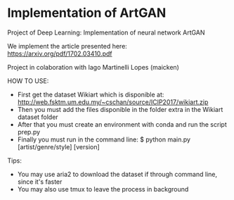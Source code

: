 # Implementation of ArtGAN
Project of Deep Learning: Implementation of neural network ArtGAN

We implement the article presented here: https://arxiv.org/pdf/1702.03410.pdf

Project in colaboration with Iago Martinelli Lopes (maicken)

HOW TO USE:
- First get the dataset Wikiart which is disponible at: http://web.fsktm.um.edu.my/~cschan/source/ICIP2017/wikiart.zip
- Then you must add the files disponible in the folder extra in the Wikiart dataset folder
- After that you must create an environment with conda and run the script prep.py
- Finally you must run in the command line:
  $ python main.py [artist/genre/style] [version] 
  
Tips:
- You may use aria2 to download the dataset if through command line, since it's faster
- You may also use tmux to leave the process in background
